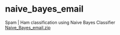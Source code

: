 # naive_bayes_email
Spam | Ham classification using Naive Bayes Classifier
[Naive_Bayes_email.zip](https://github.com/Vasan-th/naive_bayes_email/files/8612186/Naive_Bayes_email.zip)
